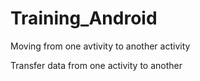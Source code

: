 # Training_Android

Moving from one avtivity to another activity

Transfer data from one activity to another
